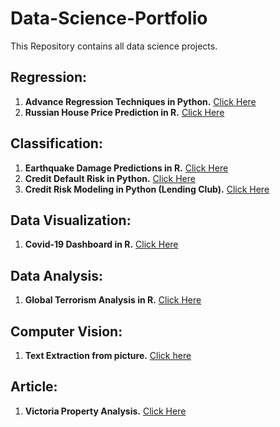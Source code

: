 # Data-Science-Portfolio

This Repository contains all data science projects.

## Regression:

1. **Advance Regression Techniques in Python.** [Click Here](https://github.com/Uzairahmed96/Regression/blob/master/Advanced%20Regression%20Techniques.ipynb)
2. **Russian House Price Prediction in R.** [Click Here](https://rpubs.com/uzairahmed96/638076)

## Classification:

1. **Earthquake Damage Predictions in R.** [Click Here](https://rpubs.com/uzairahmed96/564915)
2. **Credit Default Risk in Python.** [Click Here](https://github.com/Uzairahmed96/Classification/blob/master/Credit%20Default%20Risk.ipynb)
3. **Credit Risk Modeling in Python (Lending Club).** [Click Here](https://github.com/Uzairahmed96/Classification/blob/master/Credit%20Risk%20Modelling.ipynb)

## Data Visualization:

1. **Covid-19 Dashboard in R.** [Click Here](https://rpubs.com/uzairahmed96/631471)

## Data Analysis:
1. **Global Terrorism Analysis in R.** [Click Here](https://rpubs.com/uzairahmed96/561228)

## Computer Vision:
1. **Text Extraction from picture.** [Click here](https://github.com/Uzairahmed96/ComputerVision/blob/master/TextExtraction%20(1).ipynb)

## Article:
1. **Victoria Property Analysis.** [Click Here](https://www.linkedin.com/pulse/analysis-victoria-property-market-returns-debunking-memon-cisa-cia/?trackingId=iDd%2BQ3IGRtKh5jfargj3yQ%3D%3D)
